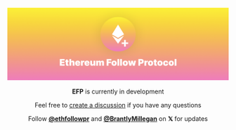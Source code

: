 ![EFP Banner](banner.png)

<div align="center">

**EFP** is currently in development

Feel free to [create a discussion](https://github.com/ethereumfollowprotocol/app/discussions/new/choose) if you have any questions

Follow [**@ethfollowpr**](https://x.com/ethfollowpr) and [**@BrantlyMillegan**](https://x.com/BrantlyMillegan) on **𝕏** for updates

</div>

